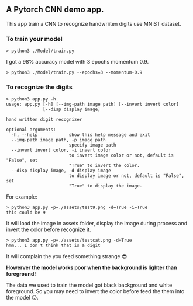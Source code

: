 ## A Pytorch CNN demo app.
This app train a CNN to recognize handwriiten digits use MNIST dataset.

### To train your model

```
> python3 ./Model/train.py 
```
I got a 98% accuracy model with 3 epochs momentum 0.9.
```
> python3 ./Model/train.py --epochs=3 --momentum-0.9
```

### To recognize the digits

```
> python3 app.py -h
usage: app.py [-h] [--img-path image path] [--invert invert color]
              [--disp display image]

hand written digit recognizer

optional arguments:
  -h, --help            show this help message and exit
  --img-path image path, -p image path
                        specify image path
  --invert invert color, -i invert color
                        to invert image color or not, default is "False", set
                        "True" to invert the color.
  --disp display image, -d display image
                        to display image or not, default is "False", set
                        "True" to display the image.
```
For example:
```
> python3 app.py -p=./assets/test9.png -d=True -i=True
this could be 9
```
It will load the image in assets folder, display the image during process and invert the color before recognize it.

```
> python3 app.py -p=./assets/testcat.png -d=True
hmm... I don't think that is a digit
```
It will complain the you feed something strange 😎

**Howerver the model works poor when the background is lighter than foreground!**

The data we used to train the model got black background and white foreground. So you may need to invert the color before feed the them into the model 😛. 

